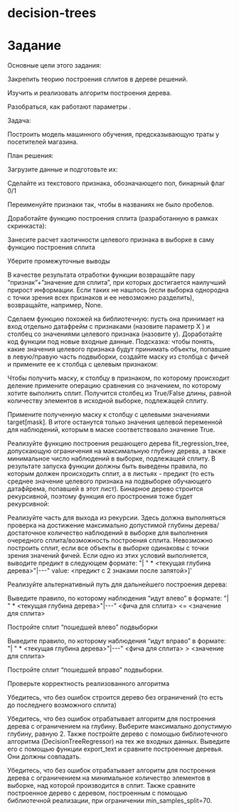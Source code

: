 # decision-trees

# Задание
Основные цели этого задания:

Закрепить теорию построения сплитов в дереве решений.

Изучить и реализовать алгоритм построения дерева.

Разобраться, как работают параметры .

Задача:

Построить модель машинного обучения, предсказывающую траты у посетителей магазина.

План решения:

Загрузите данные и подготовьте их:

Сделайте из текстового признака, обозначающего пол, бинарный флаг 0/1

Переименуйте признаки так, чтобы в названиях не было пробелов.

Доработайте функцию построения сплита (разработанную в рамках скринкаста):

Занесите расчет хаотичности целевого признака в выборке в саму функцию построения сплита

Уберите промежуточные выводы

В качестве результата отработки функции возвращайте пару “признак”+”значение для сплита”, при которых достигается наилучший прирост информации. Если таких не нашлось (если выборка однородна с точки зрения всех признаков и ее невозможно разделить), возвращайте, например, None.

Сделаем функцию похожей на библиотечную: пусть она принимает на вход отдельно датафрейм с признаками (назовите параметр X ) и столбец со значениями целевого признака (назовите y). Доработайте код функции под новые входные данные. Подсказка: чтобы понять, какие значения целевого признака будут принимать объекты, попавшие в левую/правую часть подвыборки, создайте маску из столбца с фичей и примените ее к столбца с целевым признаком:

Чтобы получить маску, к столбцу в признаком, по которому происходит деление примените операцию сравнения со значением, по которому хотите выполнить сплит. Получится столбец из True/False длины, равной количеству элементов в исходной выборке, подлежащей сплиту.

Примените полученную маску к столбцу с целевыми значениями target[mask]. В итоге останутся только значения целевой переменной для наблюдений, которым в маске соответствовало значение True.

Реализуйте функцию построения решающего дерева fit_regression_tree, допускающую ограничения на максимальную глубину дерева, а также минимальное число наблюдений в выборке, подлежащей сплиту. В результате запуска функции должны быть выведены правила, по которым должен происходить сплит, а в листьях - предикт (то есть среднее значение целевого признака на подвыборке обучающего датафйрема, попавшей в этот лист). Бинарное дерево строится рекурсивной, поэтому функция его простроения тоже будет рекурсивной:

Реализуйте часть для выхода из рекурсии. Здесь должна выполняться проверка на достижение максимально допустимой глубины дерева/достаточное количество наблюдений в выборке для выполнения очередного сплита/возможность построения сплита. Невозможно построить сплит, если все объекты в выборке одинаковы с точки зрения значений фичей. Если одно из этих условий выполняется, выводите предикт в следующем формате:
"| " * <текущая глубина дерева>"|---" value: <предикт с 2 знаками после запятой>]'

Реализуйте альтернативный путь для дальнейшего построения дерева:

Выведите правило, по которому наблюдения “идут влево” в формате:
"| " * <текущая глубина дерева>"|---" <фича для сплита> <= <значение для сплита>

Постройте сплит “пошедшей влево” подвыборки

Выведите правило, по которому наблюдения “идут вправо” в формате:
"| " * <текущая глубина дерева>"|---" <фича для сплита> > <значение для сплита>

Постройте сплит “пошедшей вправо” подвыборки.

Проверьте корректность реализованного алгоритма

Убедитесь, что без ошибок строится дерево без ограничений (то есть до последнего возможного сплита)

Убедитесь, что без ошибок отрабатывает алгоритм для построения дерева с ограничением на глубину. Выберите максимально допустимую глубину, равную 2. Также постройте дерево с помощью библиотечного алгоритма (DecisionTreeRegressor) на тех же входных данных. Выведите его с помощью функции export_text и сравните построенные деревья. Они должны совпадать.

Убедитесь, что без ошибок отрабатывает алгоритм для построения дерева с ограничением на минимальное количество элементов в выборке, над которой производится в сплит. Также сравните построенное дерево с деревом, построенным с помощью библиотечной реализации, при ограничении min_samples_split=70.
